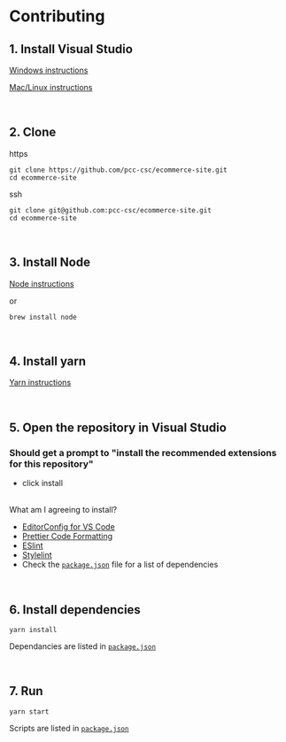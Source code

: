 # Contributing

## 1. Install Visual Studio

[Windows instructions](https://visualstudio.microsoft.com/thank-you-downloading-visual-studio/?sku=Community&channel=Release&version=VS2022&source=VSLandingPage&passive=false)

[Mac/Linux instructions](https://code.visualstudio.com/#alt-downloads)

<br>

## 2. Clone

https

```
git clone https://github.com/pcc-csc/ecommerce-site.git
cd ecommerce-site
```

ssh

```
git clone git@github.com:pcc-csc/ecommerce-site.git
cd ecommerce-site
```

<br>

## 3. Install Node

[Node instructions](https://nodejs.org/en/download/)

or

```
brew install node
```

<br>

## 4. Install yarn

[Yarn instructions](https://classic.yarnpkg.com/en/docs/install)

<br>

## 5. Open the repository in Visual Studio

### Should get a prompt to "install the recommended extensions for this repository"

- click install

<br>
What am I agreeing to install?

- [EditorConfig for VS Code](https://marketplace.visualstudio.com/items?itemName=EditorConfig.EditorConfig)
- [Prettier Code Formatting](https://marketplace.visualstudio.com/items?itemName=esbenp.prettier-vscode)
- [ESlint](https://marketplace.visualstudio.com/items?itemName=dbaeumer.vscode-eslint)
- [Stylelint](https://marketplace.visualstudio.com/items?itemName=stylelint.vscode-stylelint)
- Check the [`package.json`](https://github.com/pcc-csc/ecommerce-site/blob/main/package.json)
  file for a list of dependencies

<br>

## 6. Install dependencies

```
yarn install
```

Dependancies are listed in [`package.json`](https://github.com/pcc-csc/ecommerce-site/blob/main/package.json)

<br>

## 7. Run

```
yarn start
```

Scripts are listed in [`package.json`](https://github.com/pcc-csc/ecommerce-site/blob/main/package.json)


